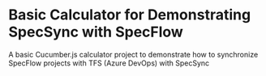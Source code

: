 # Basic Calculator for Demonstrating SpecSync with SpecFlow

A basic Cucumber.js calculator project to demonstrate how to synchronize SpecFlow projects with TFS (Azure DevOps) with SpecSync
